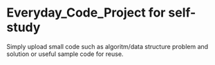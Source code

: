 # Everyday_Code_Project for self-study
Simply upload small code such as algoritm/data structure problem and solution or useful sample code for reuse.
